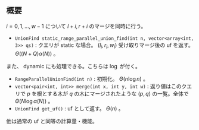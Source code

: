 ## 概要

$i=0,1,\ldots,w-1$ について $l+i, r+i$ のマージを同時に行う。

- `UnionFind static_range_parallel_union_find(int n, vector<array<int, 3>> qs)` : クエリが static な場合。 $(l_i, r_i, w_i)$ 受け取りマージ後の uf を返す。 $\Theta((N+Q)\alpha(N))$ 。

また、 dynamic にも処理できる。こちらは $\log$ が付く。

- `RangeParallelUnionFind(int n)` : 初期化。 $\Theta(n \log n)$ 。
- `vector<pair<int, int>> merge(int x, int y, int w)` : 返り値はこのクエリで $p$ を根とする木が $q$ の木にマージされたような $(p, q)$ の一覧。全体で $\Theta(N\log\alpha(N))$ 。
- `UnionFind get_uf()` : uf として返す。 $\Theta(n)$ 。

他は通常の uf と同等の計算量・機能。
